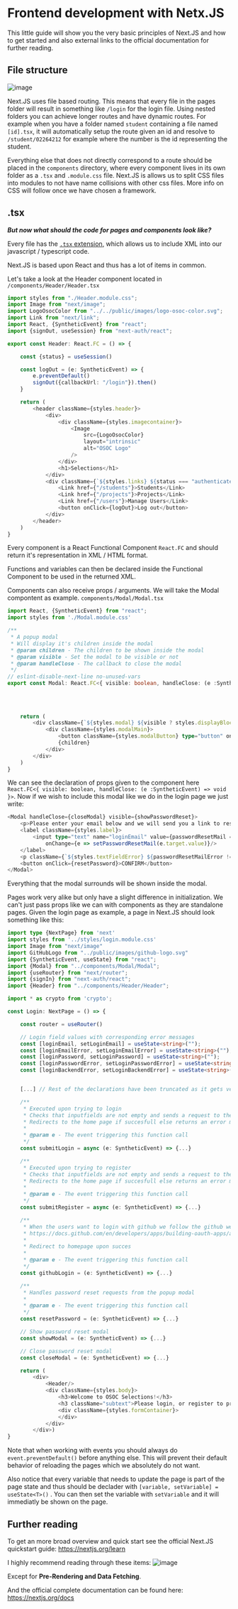 # Frontend development with Netx.JS

This little guide will show you the very basic principles of Next.JS and how to get started and also external links to the official documentation for further reading.

## File structure

![image](https://user-images.githubusercontent.com/56763273/160392058-d4109691-2a5a-4ce3-9331-80a07311aba1.png)

Next.JS uses file based routing. This means that every file in the pages folder will result in something like `/login` for the login file. Using nested folders you can achieve longer routes and have dynamic routes. For example when you have a folder named `student` containing a file named `[id].tsx`, it will automatically setup the route given an id and resolve to `/student/02264212` for example where the number is the id representing the student.

Everything else that does not directly correspond to a route should be placed in the `components` directory, where every component lives in its own folder as a `.tsx` and `.module.css` file. Next.JS is allows us to split CSS files into modules to not have name collisions with other css files. More info on CSS will follow once we have chosen a framework.

## .tsx

***But now what should the code for pages and components look like?***

Every file has the [`.tsx` extension](https://www.typescriptlang.org/docs/handbook/jsx.html), which allows us to include XML into our javascript / typescript code.

Next.JS is based upon React and thus has a lot of items in common.

Let's take a look at the Header component located in `/components/Header/Header.tsx`

```typescript
import styles from "./Header.module.css";
import Image from "next/image";
import LogoOsocColor from "../../public/images/logo-osoc-color.svg";
import Link from "next/link";
import React, {SyntheticEvent} from "react";
import {signOut, useSession} from "next-auth/react";

export const Header: React.FC = () => {

    const {status} = useSession()

    const logOut = (e: SyntheticEvent) => {
        e.preventDefault()
        signOut({callbackUrl: "/login"}).then()
    }

    return (
        <header className={styles.header}>
            <div>
                <div className={styles.imagecontainer}>
                    <Image
                        src={LogoOsocColor}
                        layout="intrinsic"
                        alt="OSOC Logo"
                    />
                </div>
                <h1>Selections</h1>
            </div>
            <div className={`${styles.links} ${status === "authenticated" ? "" : styles.displayNone}`}>
                <Link href={"/students"}>Students</Link>
                <Link href={"/projects"}>Projects</Link>
                <Link href={"/users"}>Manage Users</Link>
                <button onClick={logOut}>Log out</button>
            </div>
        </header>
    )
}
```

Every component is a React Functional Component `React.FC` and should return it's representation in XML / HTML format.

Functions and variables can then be declared inside the Functional Component to be used in the returned XML.

Components can also receive props / arguments. We will take the Modal compontent as example. `components/Modal/Modal.tsx`

```typescript
import React, {SyntheticEvent} from "react";
import styles from './Modal.module.css'

/**
 * A popup modal
 * Will display it's children inside the modal
 * @param children - The children to be shown inside the modal
 * @param visible - Set the modal to be visible or not
 * @param handleClose - The callback to close the modal
 */
// eslint-disable-next-line no-unused-vars
export const Modal: React.FC<{ visible: boolean, handleClose: (e :SyntheticEvent) => void }> = ({
                                                                                                        children,
                                                                                                        visible,
                                                                                                        handleClose
                                                                                                    }) => {
    return (
        <div className={`${styles.modal} ${visible ? styles.displayBlock : styles.displayNone}`}>
            <div className={styles.modalMain}>
                <button className={styles.modalButton} type="button" onClick={handleClose}>Close</button>
                {children}
            </div>
        </div>
    )
}
```

We can see the declaration of props given to the component here `React.FC<{ visible: boolean, handleClose: (e :SyntheticEvent) => void }>`. Now if we wish to include this modal like we do in the login page we just write:

```typescript
<Modal handleClose={closeModal} visible={showPasswordReset}>
    <p>Please enter your email below and we will send you a link to reset your password.</p>
    <label className={styles.label}>
        <input type="text" name="loginEmail" value={passwordResetMail === "" ? loginEmail : passwordResetMail}
            onChange={e => setPasswordResetMail(e.target.value)}/>
    </label>
    <p className={`${styles.textFieldError} ${passwordResetMailError !== "" ? styles.anim : ""}`}>{passwordResetMailError}</p>
    <button onClick={resetPassword}>CONFIRM</button>
</Modal>
```

Everything that the modal surrounds will be shown inside the modal.


Pages work very alike but only have a slight difference in initialization. We can't just pass props like we can with components as they are standalone pages. Given the login page as example, a page in Next.JS should look something like this:

```typescript
import type {NextPage} from 'next'
import styles from '../styles/login.module.css'
import Image from "next/image"
import GitHubLogo from "../public/images/github-logo.svg"
import {SyntheticEvent, useState} from "react";
import {Modal} from "../components/Modal/Modal";
import {useRouter} from "next/router";
import {signIn} from "next-auth/react";
import {Header} from "../components/Header/Header";

import * as crypto from 'crypto';

const Login: NextPage = () => {

    const router = useRouter()

    // Login field values with corresponding error messages
    const [loginEmail, setLoginEmail] = useState<string>("");
    const [loginEmailError, setLoginEmailError] = useState<string>("");
    const [loginPassword, setLoginPassword] = useState<string>("");
    const [loginPasswordError, setLoginPasswordError] = useState<string>("");
    const [loginBackendError, setLoginBackendError] = useState<string>("");


    [...] // Rest of the declarations have been truncated as it gets very repetitive

    /**
     * Executed upon trying to login
     * Checks that inputfields are not empty and sends a request to the backend
     * Redirects to the home page if succesfull else returns an error message
     *
     * @param e - The event triggering this function call
     */
    const submitLogin = async (e: SyntheticEvent) => {...}

    /**
     * Executed upon trying to register
     * Checks that inputfields are not empty and sends a request to the backend
     * Redirects to the home page if succesfull else returns an error message
     *
     * @param e - The event triggering this function call
     */
    const submitRegister = async (e: SyntheticEvent) => {...}

    /**
     * When the users want to login with github we follow the github web authentication application flow
     * https://docs.github.com/en/developers/apps/building-oauth-apps/authorizing-oauth-apps#web-application-flow
     *
     * Redirect to homepage upon succes
     *
     * @param e - The event triggering this function call
     */
    const githubLogin = (e: SyntheticEvent) => {...}

    /**
     * Handles password reset requests from the popup modal
     *
     * @param e - The event triggering this function call
     */
    const resetPassword = (e: SyntheticEvent) => {...}

    // Show password reset modal
    const showModal = (e: SyntheticEvent) => {...}

    // Close password reset modal
    const closeModal = (e: SyntheticEvent) => {...}

    return (
        <div>
            <Header/>
            <div className={styles.body}>
                <h3>Welcome to OSOC Selections!</h3>
                <h3 className="subtext">Please login, or register to proceed</h3>
                <div className={styles.formContainer}>
                </div>
            </div>
        </div>)
}
```

Note that when working with events you should always do `event.preventDefault()` before anything else. This will prevent their default behavior of reloading the pages which we absolutely do not want.

Also notice that every variable that needs to update the page is part of the page state and thus should be declader with `[variable, setVariable] = useState<T>()` . You can then set the variable with `setVariable` and it will immediatly be shown on the page.

## Further reading

To get an more broad overview and quick start see the official Next.JS quickstart guide: https://nextjs.org/learn

I highly recommend reading through these items:
![image](https://user-images.githubusercontent.com/56763273/160392222-322c4cda-0a60-428a-a141-23e1dfa82c96.png)

Except for **Pre-Rendering and Data Fetching**.

And the official complete documentation can be found here:
https://nextjs.org/docs
